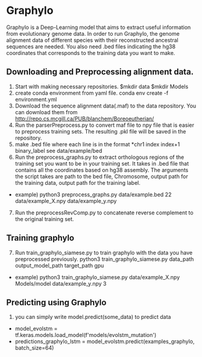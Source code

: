 # Graphylo
Graphylo is a Deep-Learning model that aims to extract useful information from evolutionary genome data. In order to run Graphylo, the genome alignment data of different species with their reconstructed ancestral sequences are needed. You also need .bed files indicating the hg38 coordinates that corresponds to the training data you want to make.

## Downloading and Preprocessing alignment data.
1. Start with making necessary repositories. $mkdir data   $mkdir Models 
2. create conda environment from yaml file. conda env create -f environment.yml
3. Download the sequence alignment data(.maf) to the data repository. You can download them from http://repo.cs.mcgill.ca/PUB/blanchem/Boreoeutherian/
4. Run the parserPreprocess.py to convert maf file to npy file that is easier to preprocess training sets. The resulting .pkl file will be saved in the repository.
5. make .bed file where each line is in the format 
*chr1    index  index+1  binary_label 
see data/example/bed
6. Run the preprocess_graphs.py to extract orthologous regions of the training set you want to be in your training set. It takes in .bed file that contains all the coordinates based on hg38 assembly. The arguments the script takes are path to the bed file, Chromosome, output path for the training data, output path for the training label. 
* example) python3 preprocess_graphs.py data/example.bed 22 data/example_X.npy data/example_y.npy
7. Run the preprocessRevComp.py to concatenate reverse complement to the original training set.

## Training graphylo
7. Run train_graphylo_siamese.py to train graphylo with the data you have preprocessed previously. python3 train_graphylo_siamese.py data_path output_model_path target_path gpu
* example) python3 train_graphylo_siamese.py data/example_X.npy Models/model data/example_y.npy 3

## Predicting using Graphylo
1. you can simply write model.predict(some_data) to predict data
* model_evolstm = tf.keras.models.load_model(f'models/evolstm_mutation')
* predictions_graphylo_lstm = model_evolstm.predict(examples_graphylo, batch_size=64)
